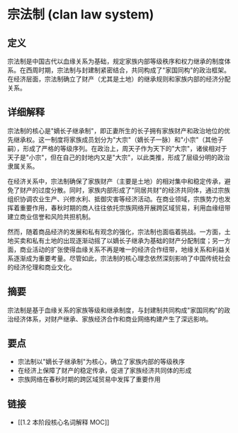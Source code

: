 # 宗法制 (clan law system)

## 定义
宗法制是中国古代以血缘关系为基础，规定家族内部等级秩序和权力继承的制度体系。在西周时期，宗法制与封建制紧密结合，共同构成了"家国同构"的政治框架。在经济层面，宗法制确立了财产（尤其是土地）的继承规则和家族内部的经济分配关系。

## 详细解释
宗法制的核心是"嫡长子继承制"，即正妻所生的长子拥有家族财产和政治地位的优先继承权。这一制度将家族成员划分为"大宗"（嫡长子一脉）和"小宗"（其他子嗣），形成了严格的等级序列。在政治上，周天子作为天下的"大宗"，诸侯相对于天子是"小宗"，但在自己的封地内又是"大宗"，以此类推，形成了层级分明的政治隶属关系。

在经济关系中，宗法制确保了家族财产（主要是土地）的相对集中和稳定传承，避免了财产的过度分散。同时，家族内部形成了"同居共财"的经济共同体，通过宗族组织协调农业生产、兴修水利、抵御灾害等经济活动。在商业领域，宗族势力也发挥着重要作用，春秋时期的商人往往依托宗族网络开展跨区域贸易，利用血缘纽带建立商业信誉和风险共担机制。

然而，随着商品经济的发展和私有观念的强化，宗法制也面临着挑战。一方面，土地买卖和私有土地的出现逐渐动摇了以嫡长子继承为基础的财产分配制度；另一方面，商业活动的扩张使得血缘关系不再是唯一的经济合作纽带，地缘关系和利益关系逐渐成为重要考量。尽管如此，宗法制的核心理念依然深刻影响了中国传统社会的经济伦理和商业文化。

## 摘要
宗法制是基于血缘关系的家族等级和继承制度，与封建制共同构成"家国同构"的政治经济体系，对财产继承、家族经济合作和商业网络构建产生了深远影响。

## 要点

- 宗法制以"嫡长子继承制"为核心，确立了家族内部的等级秩序
- 在经济上保障了财产的稳定传承，促进了家族经济共同体的形成
- 宗族网络在春秋时期的跨区域贸易中发挥了重要作用

## 链接

- [[1.2 本阶段核心名词解释 MOC]]
